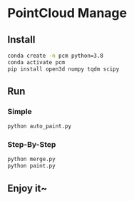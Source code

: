 # PointCloud Manage

## Install

```bash
conda create -n pcm python=3.8
conda activate pcm
pip install open3d numpy tqdm scipy
```

## Run

### Simple
```bash
python auto_paint.py
```

### Step-By-Step
```bash
python merge.py
python paint.py
```

## Enjoy it~


